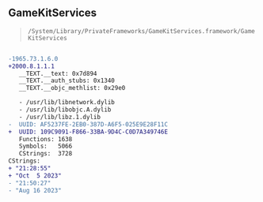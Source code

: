 ## GameKitServices

> `/System/Library/PrivateFrameworks/GameKitServices.framework/GameKitServices`

```diff

-1965.73.1.6.0
+2000.8.1.1.1
   __TEXT.__text: 0x7d894
   __TEXT.__auth_stubs: 0x1340
   __TEXT.__objc_methlist: 0x29e0

   - /usr/lib/libnetwork.dylib
   - /usr/lib/libobjc.A.dylib
   - /usr/lib/libz.1.dylib
-  UUID: AF5237FE-2EB0-387D-A6F5-025E9E28F11C
+  UUID: 109C9091-F866-33BA-9D4C-C0D7A349746E
   Functions: 1638
   Symbols:   5066
   CStrings:  3728
CStrings:
+ "21:28:55"
+ "Oct  5 2023"
- "21:50:27"
- "Aug 16 2023"

```
